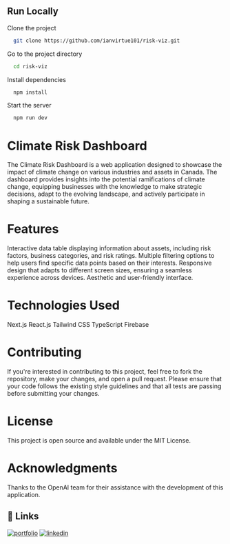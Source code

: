 
## Run Locally

Clone the project

```bash
  git clone https://github.com/ianvirtue101/risk-viz.git
```

Go to the project directory

```bash
  cd risk-viz
```

Install dependencies

```bash
  npm install
```

Start the server

```bash
  npm run dev
```


# Climate Risk Dashboard
The Climate Risk Dashboard is a web application designed to showcase the impact of climate change on various industries and assets in Canada. The dashboard provides insights into the potential ramifications of climate change, equipping businesses with the knowledge to make strategic decisions, adapt to the evolving landscape, and actively participate in shaping a sustainable future.



# Features
Interactive data table displaying information about assets, including risk factors, business categories, and risk ratings.
Multiple filtering options to help users find specific data points based on their interests.
Responsive design that adapts to different screen sizes, ensuring a seamless experience across devices.
Aesthetic and user-friendly interface.

# Technologies Used
Next.js
React.js
Tailwind CSS
TypeScript
Firebase

# Contributing
If you're interested in contributing to this project, feel free to fork the repository, make your changes, and open a pull request. Please ensure that your code follows the existing style guidelines and that all tests are passing before submitting your changes.

# License
This project is open source and available under the MIT License.

# Acknowledgments
Thanks to the OpenAI team for their assistance with the development of this application.


## 🔗 Links
[![portfolio](https://img.shields.io/badge/my_portfolio-000?style=for-the-badge&logo=ko-fi&logoColor=white)](https://www.ianvirtue.dev/)
[![linkedin](https://img.shields.io/badge/linkedin-0A66C2?style=for-the-badge&logo=linkedin&logoColor=white)](https://www.linkedin.com/in/ian-virtue//)


